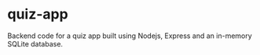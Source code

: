 # quiz-app
Backend code for a quiz app built using Nodejs, Express and an in-memory SQLite database.
